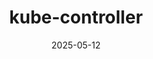 ---
title: "kube-controller"
linkTitle: "kube-controller"
date: 2025-05-12
toc_hide: false
hide_summary: true
weight: 203
description: >
  exporter|prometheus

tags: ["prometheus","exporter","kubernetes"]
categories: ["prometheus","监控","exporter"]
url: prometheus/kubernetes/kube-controller.html
---